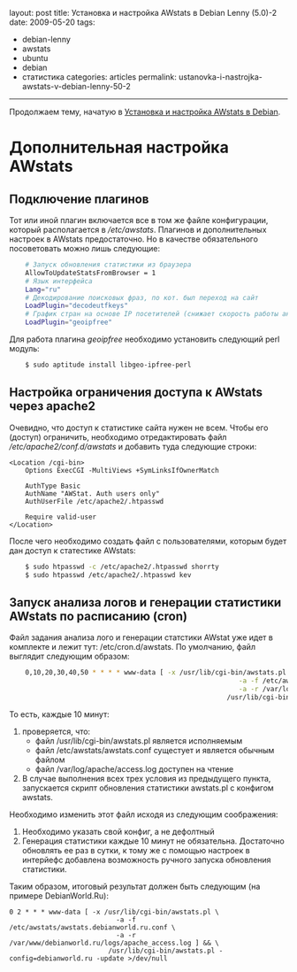 layout: post
title: Установка и настройка AWstats в Debian Lenny (5.0)-2
date: 2009-05-20
tags:
- debian-lenny
-  awstats
-  ubuntu
-  debian
-  статистика
categories: articles
permalink: ustanovka-i-nastrojka-awstats-v-debian-lenny-50-2

---

Продолжаем тему, начатую в [Установка и настройка AWstats в Debian](/articles/ustanovka-i-nastrojka-awstats-v-debian-lenny-50).

<!-- more -->

Дополнительная настройка AWstats
================================

Подключение плагинов
--------------------

Тот или иной плагин включается все в том же файле конфигурации, который располагается в */etc/awstats*. Плагинов и дополнительных настроек в AWstats предостаточно. Но в качестве обязательного посоветовать можно лишь следующие:

``` bash
    # Запуск обновления статистики из браузера
    AllowToUpdateStatsFromBrowser = 1
    # Язык интерфейса
    Lang="ru"
    # Декодирование поисковых фраз, по кот. был переход на сайт
    LoadPlugin="decodeutfkeys"
    # График стран на основе IP посетителей (снижает скорость работы анализатора на 10%!)
    LoadPlugin="geoipfree"
```
Для работа плагина *geoipfree* необходимо установить следующий perl модуль:

``` bash
    $ sudo aptitude install libgeo-ipfree-perl
```

Настройка ограничения доступа к AWstats через apache2
-----------------------------------------------------

Очевидно, что доступ к статистике сайта нужен не всем. Чтобы его (доступ) ограничить, необходимо отредактировать файл */etc/apache2/conf.d/awstats* и добавить туда следующие строки:

    <Location /cgi-bin>
        Options ExecCGI -MultiViews +SymLinksIfOwnerMatch

        AuthType Basic
        AuthName "AWStat. Auth users only"
        AuthUserFile /etc/apache2/.htpasswd
    
        Require valid-user
    </Location>

После чего необходимо создать файл с пользователями, которым будет дан доступ к статестике AWstats:

``` bash
    $ sudo htpasswd -c /etc/apache2/.htpasswd shorrty
    $ sudo htpasswd /etc/apache2/.htpasswd kev
```
Запуск анализа логов и генерации статистики AWstats по расписанию (cron)
------------------------------------------------------------------------

Файл задания анализа лого и генерации статстики AWstat уже идет в комплекте и лежит тут: /etc/cron.d/awstats. 
По умолчанию, файл выглядит следующим образом:

``` bash
    0,10,20,30,40,50 * * * * www-data [ -x /usr/lib/cgi-bin/awstats.pl \
                                                          -a -f /etc/awstats/awstats.conf \
                                                          -a -r /var/log/apache/access.log ] && \
                                                       /usr/lib/cgi-bin/awstats.pl -config=awstats -update >/dev/null
```
То есть, каждые 10 минут:

  1. проверяется, что:
      - файл /usr/lib/cgi-bin/awstats.pl является исполняемым
      - файл /etc/awstats/awstats.conf сущестует и является обычным файлом
      - файл /var/log/apache/access.log доступен на чтение
  2. В случае выполнения всех трех условия из предыдущего пункта, запускается скрипт обновления статистики awstats.pl с конфигом awstats.

Необходимо изменить этот файл исходя из следующим соображения:

  1. Необходимо указать свой конфиг, а не дефолтный
  2. Генерация статистики каждые 10 минут не обязательна. Достаточно обновлять ее раз в сутки, к тому же с помощью настроек в интерйефс добавлена возможность ручного запуска обновления статистики.

Таким образом, итоговый результат должен быть следующим (на примере DebianWorld.Ru):

    0 2 * * * www-data [ -x /usr/lib/cgi-bin/awstats.pl \
                               -a -f /etc/awstats/awstats.debianworld.ru.conf \
                               -a -r /var/www/debianworld.ru/logs/apache_access.log ] && \
                             /usr/lib/cgi-bin/awstats.pl -config=debianworld.ru -update >/dev/null
